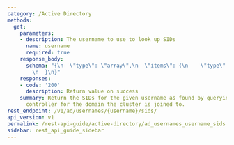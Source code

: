 ```yaml
---
category: /Active Directory
methods:
  get:
    parameters:
    - description: The username to use to look up SIDs
      name: username
      required: true
    response_body:
      schema: "{\n  \"type\": \"array\",\n  \"items\": {\n    \"type\": \"string\"\
        \n  }\n}"
    responses:
    - code: '200'
      description: Return value on success
    summary: Return the SIDs for the given username as found by querying the domain
      controller for the domain the cluster is joined to.
rest_endpoint: /v1/ad/usernames/{username}/sids/
api_version: v1
permalink: /rest-api-guide/active-directory/ad_usernames_username_sids.html
sidebar: rest_api_guide_sidebar
---
```

